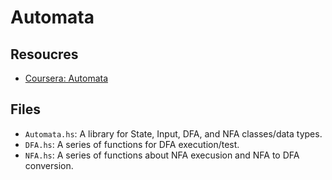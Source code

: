 # Automata

## Resoucres
* [Coursera: Automata](https://class.coursera.org/automata-002/)

## Files

* `Automata.hs`: A library for State, Input, DFA, and NFA classes/data
types.
* `DFA.hs`: A series of functions for DFA execution/test.
* `NFA.hs`: A series of functions about NFA execusion and NFA to DFA
conversion.
